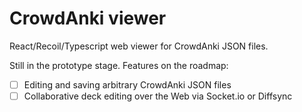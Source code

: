# CrowdAnki viewer

React/Recoil/Typescript web viewer for CrowdAnki JSON files.

Still in the prototype stage. Features on the roadmap:
- [ ] Editing and saving arbitrary CrowdAnki JSON files
- [ ] Collaborative deck editing over the Web via Socket.io or Diffsync